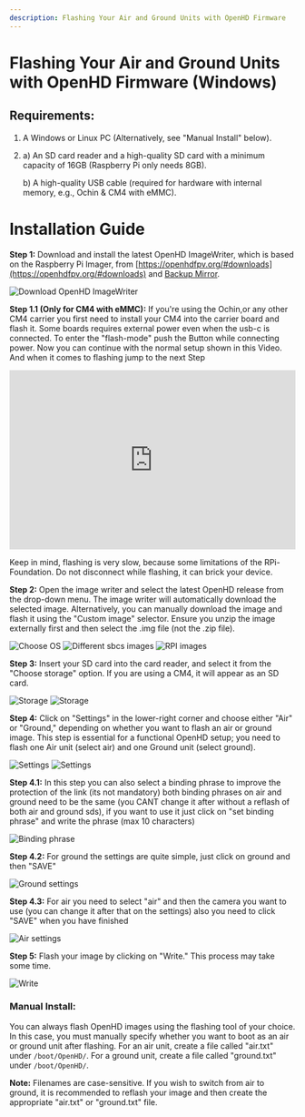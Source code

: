 ```yaml
---
description: Flashing Your Air and Ground Units with OpenHD Firmware
---
```


# Flashing Your Air and Ground Units with OpenHD Firmware (Windows)

## Requirements:

1. A Windows or Linux PC (Alternatively, see "Manual Install" below).
2. 
    a) An SD card reader and a high-quality SD card with a minimum capacity of 16GB (Raspberry Pi only needs 8GB).

    b) A high-quality USB cable (required for hardware with internal memory, e.g., Ochin & CM4 with eMMC).

# Installation Guide

**Step 1:** 
Download and install the latest OpenHD ImageWriter, which is based on the Raspberry Pi Imager, from [https://openhdfpv.org/#downloads](https://openhdfpv.org/#downloads) and [Backup Mirror](/downloads).

![Download OpenHD ImageWriter](/img/assets/descargarimagewritter.png)

**Step 1.1 (Only for CM4 with eMMC):** 
If you're using the Ochin,or any other CM4 carrier you first need to install your CM4 into the carrier board and flash it. Some boards requires external power even when the usb-c is connected. To enter the "flash-mode" push the Button while connecting power. Now you can continue with the normal setup shown in this Video. And when it comes to flashing jump to the next Step

<iframe width="100%" height="315" src="https://www.youtube.com/embed/jp_mF1RknU4?t=70" frameborder="0" allowfullscreen></iframe>

Keep in mind, flashing is very slow, because some limitations of the RPi-Foundation. Do not disconnect while flashing, it can brick your device.


**Step 2:**
Open the image writer and select the latest OpenHD release from the drop-down menu. The image writer will automatically download the selected image. Alternatively, you can manually download the image and flash it using the "Custom image" selector. Ensure you unzip the image externally first and then select the .img file (not the .zip file).

![Choose OS](/img/assets/Seleccionarimagen1.png)
![Different sbcs images](/img/assets/seleccionarimagen2.png)
![RPI images](/img/assets/seleccionarimagen3.png)

**Step 3:**
Insert your SD card into the card reader, and select it from the "Choose storage" option. If you are using a CM4, it will appear as an SD card.

![Storage](/img/assets/seleccionarsd1.png)
![Storage](/img/assets/seleccionarsd2.png)

**Step 4:**
Click on "Settings" in the lower-right corner and choose either "Air" or "Ground," depending on whether you want to flash an air or ground image. This step is essential for a functional OpenHD setup; you need to flash one Air unit (select air) and one Ground unit (select ground).

![Settings](/img/assets/seleccionarconfiguraciones.png)
![Settings](/img/assets/seleccionarconfiguraciones2.png)

**Step 4.1:**
In this step you can also select a binding phrase to improve the protection of the link (its not mandatory) both binding phrases on air and ground need to be the same (you CANT change it after without a reflash of both air and ground sds), if you want to use it just click on "set binding phrase" and write the phrase (max 10 characters)

![Binding phrase](/img/assets/seleccionarconfiguraciones2.png)

**Step 4.2:**
For ground the settings are quite simple, just click on ground and then "SAVE"

![Ground settings](/img/assets/seleccionarconfiguracionesground.png)

**Step 4.3:**
For air you need to select "air" and then the camera you want to use (you can change it after that on the settings) also you need to click "SAVE" when you have finished

![Air settings](/img/assets/seleccionarconfiguracionesair.png)

**Step 5:**
Flash your image by clicking on "Write." This process may take some time.

![Write](/img/assets/writte.png)

### Manual Install:

You can always flash OpenHD images using the flashing tool of your choice. In this case, you must manually specify whether you want to boot as an air or ground unit after flashing. For an air unit, create a file called "air.txt" under `/boot/OpenHD/`. For a ground unit, create a file called "ground.txt" under `/boot/OpenHD/`.

**Note:** Filenames are case-sensitive. If you wish to switch from air to ground, it is recommended to reflash your image and then create the appropriate "air.txt" or "ground.txt" file.